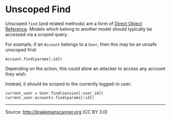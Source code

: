# Unscoped Find

Unscoped `find` (and related methods) are a form of [Direct Object Reference][0]. Models which belong to another model should typically be accessed via a scoped query.

For example, if an `Account` belongs to a `User`, then this may be an unsafe unscoped find:

    Account.find(params[:id])


Depending on the action, this could allow an attacker to access any account they wish.

Instead, it should be scoped to the currently logged-in user:

    current_user = User.find(session[:user_id])
    current_user.accounts.find(params[:id])


---
Source: http://brakemanscanner.org (CC BY 3.0)

[0]: https://www.owasp.org/index.php/Top_10_2013-A4-Insecure_Direct_Object_References

